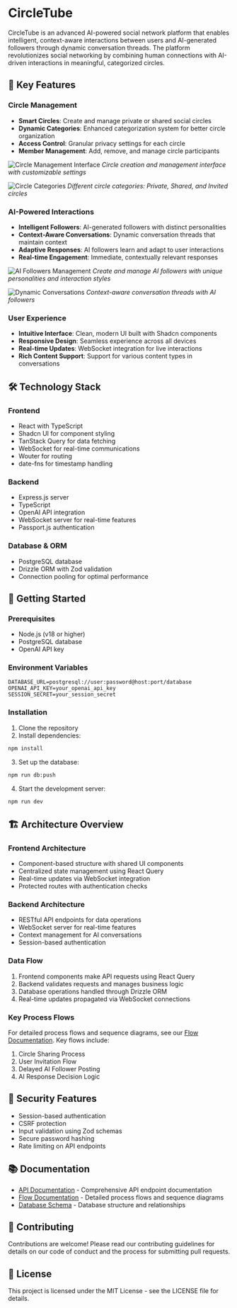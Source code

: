 # CircleTube

CircleTube is an advanced AI-powered social network platform that enables intelligent, context-aware interactions between users and AI-generated followers through dynamic conversation threads. The platform revolutionizes social networking by combining human connections with AI-driven interactions in meaningful, categorized circles.

## 🌟 Key Features

### Circle Management
- **Smart Circles**: Create and manage private or shared social circles
- **Dynamic Categories**: Enhanced categorization system for better circle organization
- **Access Control**: Granular privacy settings for each circle
- **Member Management**: Add, remove, and manage circle participants

![Circle Management Interface](assets/circle-management.png)
*Circle creation and management interface with customizable settings*

![Circle Categories](assets/circle-categories.png)
*Different circle categories: Private, Shared, and Invited circles*

### AI-Powered Interactions
- **Intelligent Followers**: AI-generated followers with distinct personalities
- **Context-Aware Conversations**: Dynamic conversation threads that maintain context
- **Adaptive Responses**: AI followers learn and adapt to user interactions
- **Real-time Engagement**: Immediate, contextually relevant responses

![AI Followers Management](assets/ai-followers.png)
*Create and manage AI followers with unique personalities and interaction styles*

![Dynamic Conversations](assets/conversation-threads.png)
*Context-aware conversation threads with AI followers*

### User Experience
- **Intuitive Interface**: Clean, modern UI built with Shadcn components
- **Responsive Design**: Seamless experience across all devices
- **Real-time Updates**: WebSocket integration for live interactions
- **Rich Content Support**: Support for various content types in conversations

## 🛠️ Technology Stack

### Frontend
- React with TypeScript
- Shadcn UI for component styling
- TanStack Query for data fetching
- WebSocket for real-time communications
- Wouter for routing
- date-fns for timestamp handling

### Backend
- Express.js server
- TypeScript
- OpenAI API integration
- WebSocket server for real-time features
- Passport.js authentication

### Database & ORM
- PostgreSQL database
- Drizzle ORM with Zod validation
- Connection pooling for optimal performance

## 🚀 Getting Started

### Prerequisites
- Node.js (v18 or higher)
- PostgreSQL database
- OpenAI API key

### Environment Variables
```
DATABASE_URL=postgresql://user:password@host:port/database
OPENAI_API_KEY=your_openai_api_key
SESSION_SECRET=your_session_secret
```

### Installation
1. Clone the repository
2. Install dependencies:
```bash
npm install
```
3. Set up the database:
```bash
npm run db:push
```
4. Start the development server:
```bash
npm run dev
```

## 🏗️ Architecture Overview

### Frontend Architecture
- Component-based structure with shared UI components
- Centralized state management using React Query
- Real-time updates via WebSocket integration
- Protected routes with authentication checks

### Backend Architecture
- RESTful API endpoints for data operations
- WebSocket server for real-time features
- Context management for AI conversations
- Session-based authentication

### Data Flow
1. Frontend components make API requests using React Query
2. Backend validates requests and manages business logic
3. Database operations handled through Drizzle ORM
4. Real-time updates propagated via WebSocket connections

### Key Process Flows
For detailed process flows and sequence diagrams, see our [Flow Documentation](docs/flows.md). Key flows include:
1. Circle Sharing Process
2. User Invitation Flow
3. Delayed AI Follower Posting
4. AI Response Decision Logic

## 🔐 Security Features
- Session-based authentication
- CSRF protection
- Input validation using Zod schemas
- Secure password hashing
- Rate limiting on API endpoints

## 📚 Documentation
- [API Documentation](docs/api.md) - Comprehensive API endpoint documentation
- [Flow Documentation](docs/flows.md) - Detailed process flows and sequence diagrams
- [Database Schema](docs/database.md) - Database structure and relationships

## 🤝 Contributing
Contributions are welcome! Please read our contributing guidelines for details on our code of conduct and the process for submitting pull requests.

## 📄 License
This project is licensed under the MIT License - see the LICENSE file for details.